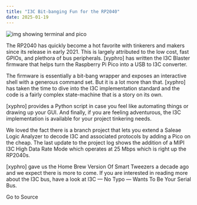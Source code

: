 ```yaml
---
title: "I3C Bit-banging Fun for the RP2040"
date: 2025-01-19
---
```


![img showing terminal and pico](https://hackaday.com/wp-content/uploads/2025/01/i3c-pico-feat.jpg?w=800)

The RP2040 has quickly become a hot favorite with tinkerers and makers since its release in early 2021. This is largely attributed to the low cost, fast GPIOs, and plethora of bus peripherals. \[xyphro\] has written the I3C Blaster firmware that helps turn the Raspberry Pi Pico into a USB to I3C converter.

The firmware is essentially a bit-bang wrapper and exposes an interactive shell with a generous command set. But it is a lot more than that. \[xyphro\] has taken the time to dive into the I3C implementation standard and the code is a fairly complex state-machine that is a story on its own.

\[xyphro\] provides a Python script in case you feel like automating things or drawing up your GUI. And finally, if you are feeling adventurous, the I3C implementation is available for your project tinkering needs.

We loved the fact there is a branch project that lets you extend a Saleae Logic Analyzer to decode I3C and associated protocols by adding a Pico on the cheap. The last update to the project log shows the addition of a MIPI I3C High Data Rate Mode which operates at 25 Mbps which is right up the RP2040s.

\[xyphro\] gave us the Home Brew Version Of Smart Tweezers a decade ago and we expect there is more to come. If you are interested in reading more about the I3C bus, have a look at I3C — No Typo — Wants To Be Your Serial Bus.

Go to Source

